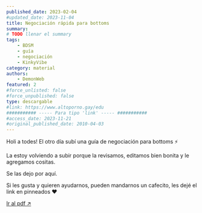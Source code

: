 ```yaml
---
published_date: 2023-02-04
#updated_date: 2023-11-04
title: Negociación rápida para bottoms
summary: 
# TODO llenar el summary
tags:
    - BDSM
    - guía
    - negociación
    - KinkyVibe
category: material
authors:
    - DemonWeb
featured: 2
#force_unlisted: false
#force_unpublished: false
type: descargable
#link: https://www.altoporno.gay/edu
########### ----- Para tipo 'link' ----- ###########
#access_date: 2023-11-21
#original_published_date: 2010-04-03
---
```


<script>
    import guia from '$lib/posts/media/negociacion-para-bottoms/1.pdf'
</script>
Holi a todes! El otro día subí una guía de negociación para bottoms ⚡️

La estoy volviendo a subir porque la revisamos, editamos bien bonita y le agregamos cositas.

Se las dejo por aquí.

Si les gusta y quieren ayudarnos, pueden mandarnos un cafecito, les dejé el link en pinneados ❤️

<object aria-label="Guía de negociación para bottoms" data={guia} type="application/pdf" width="800px" height="1000px">
<a href={guia}>Ir al pdf ↗️</a>
</object>
